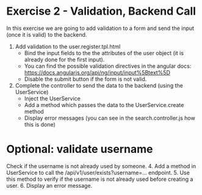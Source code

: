 Exercise 2 - Validation, Backend Call
=============
In this exercise we are going to add validation to a form and send the input (once it is valid) to the backend.

1. Add validation to the user.register.tpl.html
    - Bind the input fields to the the attributes of the user object (it is already done for the first input).
    - You can find the possible validation directives in the angular docs: https://docs.angularjs.org/api/ng/input/input%5Btext%5D
    - Disable the submit button if the form is not valid. 
3. Complete the controller to send the data to the backend (using the UserService)
    - Inject the UserService
    - Add a method which passes the data to the UserService.create method
    - Display error messages (you can see in the search.controller.js how this is done)
    
Optional: validate username
======
Check if the username is not already used by someone.
4. Add a method in UserService to call the /api/v1/user/exists?username=... endpoint.
5. Use this method to verify if the username is not already used before creating a user.
6. Display an error message.
